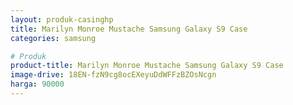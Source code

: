 ```yaml
---
layout: produk-casinghp
title: Marilyn Monroe Mustache Samsung Galaxy S9 Case
categories: samsung

# Produk
product-title: Marilyn Monroe Mustache Samsung Galaxy S9 Case
image-drive: 18EN-fzN9cg8ocEXeyuDdWFFzBZOsNcgn
harga: 90000
---
```

